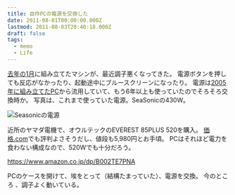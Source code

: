 ```yaml
---
title: 自作PCの電源を交換した
date: 2011-08-01T00:00:00.000Z
lastmod: 2011-08-03T20:40:18.000Z
draft: false
tags:
  - memo
  - Life
---
```


[去年の1月](/posts/20100117/p01)に組み立てたマシンが、最近調子悪くなってきた。 電源ボタンを押しても反応がなかったり、起動途中にブルースクリーンになったり。 電源は[2005年に組み立てたPC](/posts/20050328/p01)から流用していて、もう6年以上も使っていたのでそろそろ交換時か。 写真は、これまで使っていた電源。SeaSonicの430W。

![Seasonicの電源](@/assets/flickr/6006546534.jpg "Seasonicの電源")

近所のヤマダ電機で、オウルテックのEVEREST 85PLUS 520を購入。 [価格.com](http://kakaku.com/pc/power-supply/)でも評判よさそうだし、値段も5,980円とお手頃。 PCはそれほど電力を食わない構成なので、520Wでも十分だろう。

<https://www.amazon.co.jp/dp/B002TE7PNA>

PCのケースを開けて、埃をとって（結構たまっていた）、電源を交換。 今のところ 、調子よく動いている。

